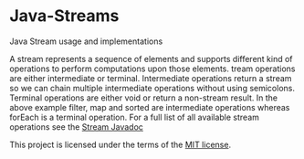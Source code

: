 # Java-Streams
Java Stream usage and implementations



A stream represents a sequence of elements and supports different kind of operations to perform computations upon those elements.
tream operations are either intermediate or terminal. Intermediate operations return a stream so we can chain multiple intermediate operations without using semicolons. Terminal operations are either void or return a non-stream result. In the above example filter, map and sorted are intermediate operations whereas forEach is a terminal operation. For a full list of all available stream operations see the [Stream Javadoc](http://docs.oracle.com/javase/8/docs/api/java/util/stream/Stream.html)

This project is licensed under the terms of the [MIT license](LICENSE).

